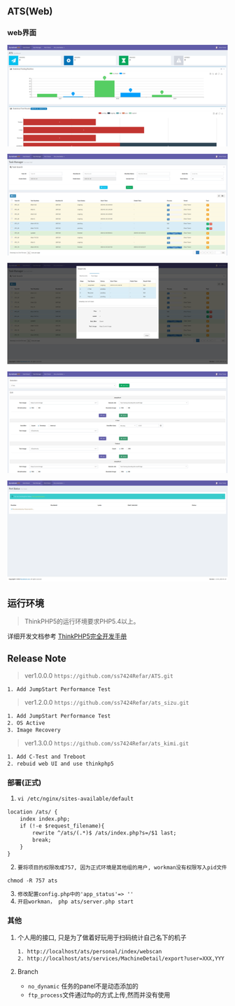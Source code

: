 ## ATS(Web)

 ### web界面

![layout1](public/static/img/readme/layout1.png)



![layout2](public/static/img/readme/layout3.png)



![layout3](public/static/img/readme/layout5.png)



![layout4](public/static/img/readme/layout6.png)



![layout5](public/static/img/readme/layout8.png)



## 运行环境

> ThinkPHP5的运行环境要求PHP5.4以上。

详细开发文档参考 [ThinkPHP5完全开发手册](http://www.kancloud.cn/manual/thinkphp5)


## Release Note

> ver1.0.0.0   `https://github.com/ss7424Refar/ATS.git`

```
1. Add JumpStart Performance Test
```
> ver1.2.0.0  `https://github.com/ss7424Refar/ats_sizu.git`

```
1. Add JumpStart Performance Test
2. OS Active
3. Image Recovery
```

> ver1.3.0.0  `https://github.com/ss7424Refar/ats_kimi.git`

```
1. Add C-Test and Treboot
2. rebuid web UI and use thinkphp5
```

### 部署(正式)
1. `vi /etc/nginx/sites-available/default`
~~~
location /ats/ {
	index index.php;
	if (!-e $request_filename){
		rewrite ^/ats/(.*)$ /ats/index.php?s=/$1 last;
		break;
	}
}
~~~
2. `要将项目的权限改成757, 因为正式环境是其他组的用户, workman没有权限写入pid文件`
~~~
chmod -R 757 ats
~~~

3. `修改配置config.php中的'app_status'=> ''`
4. `开启workman， php ats/server.php start`

### 其他

1. 个人用的接口, 只是为了做着好玩用于扫码统计自己名下的机子

   ```
   1. http://localhost/ats/personal/index/webscan
   2. http://localhost/ats/services/MachineDetail/export?user=XXX,YYY
   ```
2. Branch
   + `no_dynamic` 任务的panel不是动态添加的
   + `ftp_process`文件通过ftp的方式上传,然而并没有使用   

   
